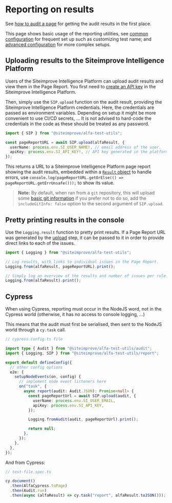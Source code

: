 # Reporting on results

See [how to audit a page](../auditing/basic.md) for getting the audit results in the first place.

This page shows basic usage of the reporting utilities, see [common configuration](./configuration.md) for frequent set up such as customizing test name; and [advanced configuration](./advanced.md) for more complex setups.

## Uploading results to the Siteimprove Intelligence Platform

Users of the Siteimprove Intelligence Platform can upload audit results and view them in the Page Report. You first need to [create an API key](https://my2.siteimprove.com/Integrations/Api/ManageApiKeys) in the Siteimprove Intelligence Platform.

Then, simply use the `SIP.upload` function on the audit result, providing the Siteimprove Intelligence Platform credentials. Here, the credentials are passed as environment variables. Depending on setup it might be more convenient to use CI/CD secrets, … It is not advised to hard-code the credentials in the code as these should be treated as any password.

```typescript
import { SIP } from "@siteimprove/alfa-test-utils";

const pageReportURL = await SIP.upload(alfaResult, {
  userName: process.env.SI_USER_NAME!, // email address of the user.
  apiKey: process.env.SI_API_KEY!, // API key generated in the platform.
});
```

This returns a URL to a Siteimprove Intelligence Platform page report showing the audit results, embedded within a [`Result` object](https://github.com/Siteimprove/alfa/blob/main/docs/api/alfa-result.md) to handle errors, use `console.log(pageReportURL.getOrElse(() => pageReportURL.getErrUnsafe()));` to show its value.

> **Note:** By default, when ran from a `git` repository, this will upload some [basic git information](https://github.com/Siteimprove/alfa-integrations/blob/main/docs/api/alfa-test-utils.commitinformation.md) if you prefer not to do so, add the `includeGitInfo: false` option to the second argument of `SIP.upload`.

## Pretty printing results in the console

Use the `Logging.result` function to pretty print results. If a Page Report URL was generated by the [upload](#uploading-results-to-the-siteimprove-intelligence-platform) step, it can be passed to it in order to provide direct links to each of the issues.

```typescript
import { Logging } from "@siteimprove/alfa-test-utils";

// Log results, with links to individual issues in the Page Report.
Logging.from(alfaResult, pageReportURL).print();

// Simply log an overview of the results and number of issues per rule.
Logging.from(alfaResult).print();
```

## Cypress

When using Cypress, reporting must occur in the NodeJS word, not in the Cypress world (otherwise, it has no access to console logging, …)

This means that the audit must first be serialised, then sent to the NodeJS world through a `cy.task` call.

```typescript
// cypress.config.ts file

import type { Audit } from "@siteimprove/alfa-test-utils/audit";
import { Logging, SIP } from "@siteimprove/alfa-test-utils/report";

export default defineConfig({
  // other config options
  e2e: {
    setupNodeEvents(on, config) {
      // implement node event listeners here
      on("task", {
        async report(audit: Audit.JSON): Promise<null> {
          const pageReportUrl = await SIP.upload(audit, {
            userName: process.env.SI_USER_EMAIL,
            apiKey: process.env.SI_API_KEY,
          });

          Logging.fromAudit(audit, pageReportUrl).print();

          return null;
        },
      });
    },
  },
});
```

And from Cypress:

```typescript
// test-file.spec.ts

cy.document()
  .then(AlfaCypress.toPage)
  .then(Audit.run)
  .then(async (alfaResult) => cy.task("report", alfaResult.toJSON()));
```
